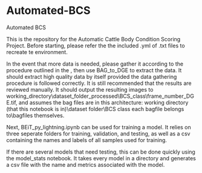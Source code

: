 # Automated-BCS
Automated BCS

This is the repository for the Automatic Cattle Body Condition Scoring Project. Before starting, please refer the the included .yml of .txt files to recreate te environment.

In the event that more data is needed, please gather it according to the procedure outlined in the <PAPER>, then use BAG_to_DGE to extract the data. It should extract high quality data by itself provided the data gathering procedure is followed correctly. It is still recommended that the results are reviewed manually. It should output the resulting images to working_directory\dataset_folder_processed\BCS_class\frame_number_DGE.tif, and assumes the bag files are in this architecture: working directory (that this notebook is in)\dataset folder\BCS class each bagfile belongs to\bagfiles themselves.
  
  Next, BEiT_py_lightning.ipynb can be used for training a model. It relies on three seperate folders for training, validation, and testing, as well as a csv containing the names and labels of all samples used for training.
  
  If there are several models that need testing, this can be done quickly using the model_stats notebook. It takes every model in a directory and generates a csv file with the name and metrics associated with the model.
